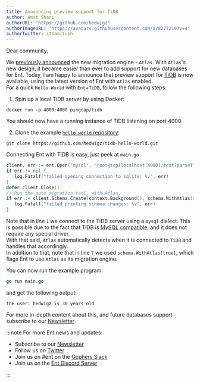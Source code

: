 ```yaml
---
title: Announcing preview support for TiDB
author: Amit Shani
authorURL: "https://github.com/hedwigz"
authorImageURL: "https://avatars.githubusercontent.com/u/8277210?v=4"
authorTwitter: itsamitush
---
```


Dear community,

We [previously announced](https://entgo.io/blog/2022/01/20/announcing-new-migration-engine) the new migration engine - `Atlas`.
With `Atlas`'s new design, it became easier than ever to add support for new databases for Ent.
Today, I am happy to announce that preview support for [TiDB](https://en.pingcap.com/tidb/) is now available, using the latest version of Ent with `Atlas` enabled.  
For a quick `Hello World` with `Ent`+`TiDB`, follow the following steps:  
1. Spin up a local TiDB server by using Docker:
 ```shell
 docker run -p 4000:4000 pingcap/tidb
 ```
 You should now have a running instance of TiDB listening on port 4000.

2. Clone the example [`hello world` repository](https://github.com/hedwigz/tidb-hello-world):
 ```shell
 git clone https://github.com/hedwigz/tidb-hello-world.git
 ```
 
 Connecting Ent with TiDB is easy, just peek at `main.go`
 ```go {1,7} title="main.go"
 client, err := ent.Open("mysql", "root@tcp(localhost:4000)/test?parseTime=true")
 if err != nil {
 	log.Fatalf("failed opening connection to sqlite: %v", err)
 }
 defer client.Close()
 // Run the auto migration tool, with Atlas.
 if err := client.Schema.Create(context.Background(), schema.WithAtlas(true)); err != nil {
 	log.Fatalf("failed printing schema changes: %v", err)
 }
 ```
 Note that in line `1` we connect to the TiDB server using a `mysql` dialect. This is possible due to the fact that TiDB is [MySQL compatible](https://docs.pingcap.com/tidb/stable/mysql-compatibility), and it does not require any special driver.  
 With that said, `Atlas` automatically detects when it is connected to `TiDB` and handles that accordingly.  
 In addition to that, note that in line `7` we used `schema.WithAtlas(true)`, which flags Ent to use `Atlas` as its 
 migration engine.  
  
You can now run the example program:
```go
go run main.go
```
and get the following output:
```shell
the user: hedwigz is 30 years old
```

For more in-depth content about this, and future databases support - subscribe to our [Newsletter](https://www.getrevue.co/profile/ariga)

:::note For more Ent news and updates:

- Subscribe to our [Newsletter](https://www.getrevue.co/profile/ent)
- Follow us on [Twitter](https://twitter.com/entgo_io)
- Join us on #ent on the [Gophers Slack](https://entgo.io/docs/slack)
- Join us on the [Ent Discord Server](https://discord.gg/qZmPgTE6RX)

:::
